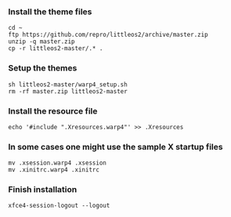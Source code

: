 ### Install the theme files

	cd ~
	ftp https://github.com/repro/littleos2/archive/master.zip
	unzip -q master.zip
	cp -r littleos2-master/.* .


### Setup the themes
	sh littleos2-master/warp4_setup.sh
	rm -rf master.zip littleos2-master


### Install the resource file
	echo '#include ".Xresources.warp4"' >> .Xresources


### In some cases one might use the sample X startup files
	mv .xsession.warp4 .xsession
	mv .xinitrc.warp4 .xinitrc


### Finish installation
	xfce4-session-logout --logout
